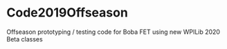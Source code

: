 # Code2019Offseason

Offseason prototyping / testing code for Boba FET using new WPILib 2020 Beta classes
